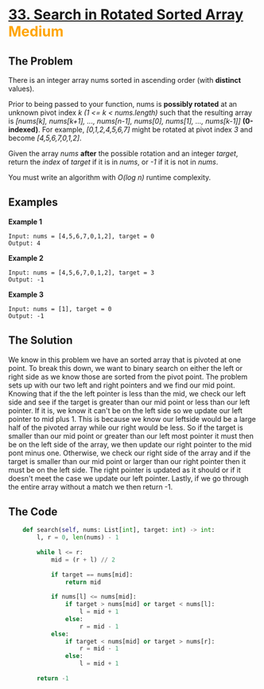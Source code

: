 # [33. Search in Rotated Sorted Array](https://leetcode.com/problems/search-in-rotated-sorted-array/) <span style="color:orange">Medium</span>

## **The Problem**
There is an integer array nums sorted in ascending order (with **distinct** values).

Prior to being passed to your function, nums is **possibly rotated** at an unknown pivot index *k (1 <= k < nums.length)* such that the resulting array is *[nums[k], nums[k+1], ..., nums[n-1], nums[0], nums[1], ..., nums[k-1]]* **(0-indexed)**. For example, *[0,1,2,4,5,6,7]* might be rotated at pivot index *3* and become *[4,5,6,7,0,1,2]*.

Given the array *nums* **after** the possible rotation and an integer *target*, return the *index* of *target* if it is in *nums*, or *-1* if it is not in *nums*.

You must write an algorithm with *O(log n)* runtime complexity.

## **Examples**
**Example 1**
```
Input: nums = [4,5,6,7,0,1,2], target = 0
Output: 4
```
**Example 2**
```
Input: nums = [4,5,6,7,0,1,2], target = 3
Output: -1
```
**Example 3**
```
Input: nums = [1], target = 0
Output: -1
```

## **The Solution**
We know in this problem we have an sorted array that is pivoted at one point. To break this down, we want to binary search on either the left or right side as we know those are sorted from the pivot point.
The problem sets up with our two left and right pointers and we find our mid point. Knowing that if the the left pointer is less than the mid, we check our left side and see if the target is greater than our mid point or less than our left pointer. If it is, we know it can't be on the left side so we update our left pointer to mid plus 1. This is because we know our leftside would be a large half of the pivoted array while our right would be less. So if the target is smaller than our mid point or greater than our left most pointer it must then be on the left side of the array, we then update our right pointer to the mid pont minus one.
Otherwise, we check our right side of the array and if the target is smaller than our mid point or larger than our right pointer then it must be on the left side. The right pointer is updated as it should or if it doesn't meet the case we update our left pointer. 
Lastly, if we go through the entire array without a match we then return -1.

## **The Code**

```python
    def search(self, nums: List[int], target: int) -> int:
        l, r = 0, len(nums) - 1
        
        while l <= r:
            mid = (r + l) // 2
            
            if target == nums[mid]:
                return mid
            
            if nums[l] <= nums[mid]:
                if target > nums[mid] or target < nums[l]:
                    l = mid + 1
                else:
                    r = mid - 1
            else:
                if target < nums[mid] or target > nums[r]:
                    r = mid - 1
                else:
                    l = mid + 1
            
        return -1
```